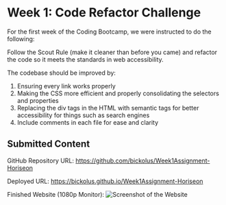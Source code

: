 # Week 1: Code Refactor Challenge

For the first week of the Coding Bootcamp, we were instructed to do the following:

Follow the Scout Rule (make it cleaner than before you came) and refactor the code so it meets the standards in web accessibility.

The codebase should be improved by:
1. Ensuring every link works properly
2. Making the CSS more efficient and properly consolidating the selectors and properties
3. Replacing the div tags in the HTML with semantic tags for better accessibility for things such as search engines
4. Include comments in each file for ease and clarity

## Submitted Content

GitHub Repository URL: https://github.com/bickolus/Week1Assignment-Horiseon

Deployed URL: https://bickolus.github.io/Week1Assignment-Horiseon

Finished Website (1080p Monitor):
![Screenshot of the Website](https://github.com/Bickolus/Week1Assignment-Horiseon/blob/main/Horiseon_website_screenshot.png?raw=true)
